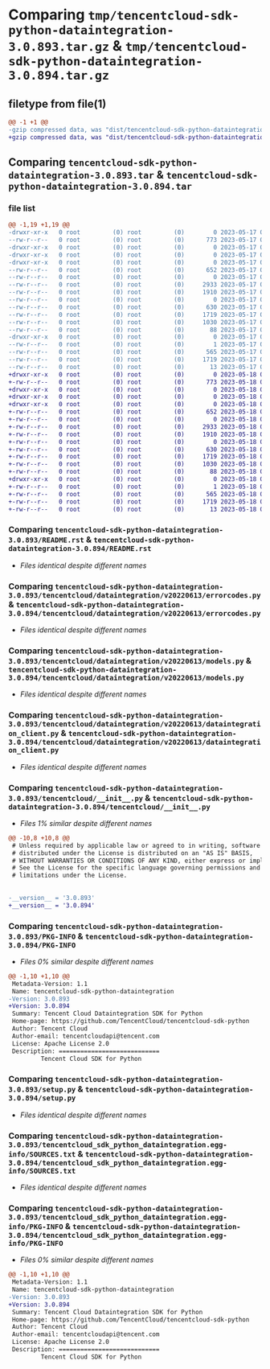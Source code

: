 # Comparing `tmp/tencentcloud-sdk-python-dataintegration-3.0.893.tar.gz` & `tmp/tencentcloud-sdk-python-dataintegration-3.0.894.tar.gz`

## filetype from file(1)

```diff
@@ -1 +1 @@
-gzip compressed data, was "dist/tencentcloud-sdk-python-dataintegration-3.0.893.tar", last modified: Wed May 17 03:28:50 2023, max compression
+gzip compressed data, was "dist/tencentcloud-sdk-python-dataintegration-3.0.894.tar", last modified: Thu May 18 00:23:28 2023, max compression
```

## Comparing `tencentcloud-sdk-python-dataintegration-3.0.893.tar` & `tencentcloud-sdk-python-dataintegration-3.0.894.tar`

### file list

```diff
@@ -1,19 +1,19 @@
-drwxr-xr-x   0 root         (0) root         (0)        0 2023-05-17 03:28:50.000000 tencentcloud-sdk-python-dataintegration-3.0.893/
--rw-r--r--   0 root         (0) root         (0)      773 2023-05-17 03:28:50.000000 tencentcloud-sdk-python-dataintegration-3.0.893/README.rst
-drwxr-xr-x   0 root         (0) root         (0)        0 2023-05-17 03:28:50.000000 tencentcloud-sdk-python-dataintegration-3.0.893/tencentcloud/
-drwxr-xr-x   0 root         (0) root         (0)        0 2023-05-17 03:28:50.000000 tencentcloud-sdk-python-dataintegration-3.0.893/tencentcloud/dataintegration/
-drwxr-xr-x   0 root         (0) root         (0)        0 2023-05-17 03:28:50.000000 tencentcloud-sdk-python-dataintegration-3.0.893/tencentcloud/dataintegration/v20220613/
--rw-r--r--   0 root         (0) root         (0)      652 2023-05-17 03:28:50.000000 tencentcloud-sdk-python-dataintegration-3.0.893/tencentcloud/dataintegration/v20220613/errorcodes.py
--rw-r--r--   0 root         (0) root         (0)        0 2023-05-17 03:28:50.000000 tencentcloud-sdk-python-dataintegration-3.0.893/tencentcloud/dataintegration/v20220613/__init__.py
--rw-r--r--   0 root         (0) root         (0)     2933 2023-05-17 03:28:50.000000 tencentcloud-sdk-python-dataintegration-3.0.893/tencentcloud/dataintegration/v20220613/models.py
--rw-r--r--   0 root         (0) root         (0)     1910 2023-05-17 03:28:50.000000 tencentcloud-sdk-python-dataintegration-3.0.893/tencentcloud/dataintegration/v20220613/dataintegration_client.py
--rw-r--r--   0 root         (0) root         (0)        0 2023-05-17 03:28:50.000000 tencentcloud-sdk-python-dataintegration-3.0.893/tencentcloud/dataintegration/__init__.py
--rw-r--r--   0 root         (0) root         (0)      630 2023-05-17 03:28:50.000000 tencentcloud-sdk-python-dataintegration-3.0.893/tencentcloud/__init__.py
--rw-r--r--   0 root         (0) root         (0)     1719 2023-05-17 03:28:50.000000 tencentcloud-sdk-python-dataintegration-3.0.893/PKG-INFO
--rw-r--r--   0 root         (0) root         (0)     1030 2023-05-17 03:28:50.000000 tencentcloud-sdk-python-dataintegration-3.0.893/setup.py
--rw-r--r--   0 root         (0) root         (0)       88 2023-05-17 03:28:50.000000 tencentcloud-sdk-python-dataintegration-3.0.893/setup.cfg
-drwxr-xr-x   0 root         (0) root         (0)        0 2023-05-17 03:28:50.000000 tencentcloud-sdk-python-dataintegration-3.0.893/tencentcloud_sdk_python_dataintegration.egg-info/
--rw-r--r--   0 root         (0) root         (0)        1 2023-05-17 03:28:50.000000 tencentcloud-sdk-python-dataintegration-3.0.893/tencentcloud_sdk_python_dataintegration.egg-info/dependency_links.txt
--rw-r--r--   0 root         (0) root         (0)      565 2023-05-17 03:28:50.000000 tencentcloud-sdk-python-dataintegration-3.0.893/tencentcloud_sdk_python_dataintegration.egg-info/SOURCES.txt
--rw-r--r--   0 root         (0) root         (0)     1719 2023-05-17 03:28:50.000000 tencentcloud-sdk-python-dataintegration-3.0.893/tencentcloud_sdk_python_dataintegration.egg-info/PKG-INFO
--rw-r--r--   0 root         (0) root         (0)       13 2023-05-17 03:28:50.000000 tencentcloud-sdk-python-dataintegration-3.0.893/tencentcloud_sdk_python_dataintegration.egg-info/top_level.txt
+drwxr-xr-x   0 root         (0) root         (0)        0 2023-05-18 00:23:28.000000 tencentcloud-sdk-python-dataintegration-3.0.894/
+-rw-r--r--   0 root         (0) root         (0)      773 2023-05-18 00:23:28.000000 tencentcloud-sdk-python-dataintegration-3.0.894/README.rst
+drwxr-xr-x   0 root         (0) root         (0)        0 2023-05-18 00:23:28.000000 tencentcloud-sdk-python-dataintegration-3.0.894/tencentcloud/
+drwxr-xr-x   0 root         (0) root         (0)        0 2023-05-18 00:23:28.000000 tencentcloud-sdk-python-dataintegration-3.0.894/tencentcloud/dataintegration/
+drwxr-xr-x   0 root         (0) root         (0)        0 2023-05-18 00:23:28.000000 tencentcloud-sdk-python-dataintegration-3.0.894/tencentcloud/dataintegration/v20220613/
+-rw-r--r--   0 root         (0) root         (0)      652 2023-05-18 00:23:28.000000 tencentcloud-sdk-python-dataintegration-3.0.894/tencentcloud/dataintegration/v20220613/errorcodes.py
+-rw-r--r--   0 root         (0) root         (0)        0 2023-05-18 00:23:28.000000 tencentcloud-sdk-python-dataintegration-3.0.894/tencentcloud/dataintegration/v20220613/__init__.py
+-rw-r--r--   0 root         (0) root         (0)     2933 2023-05-18 00:23:28.000000 tencentcloud-sdk-python-dataintegration-3.0.894/tencentcloud/dataintegration/v20220613/models.py
+-rw-r--r--   0 root         (0) root         (0)     1910 2023-05-18 00:23:28.000000 tencentcloud-sdk-python-dataintegration-3.0.894/tencentcloud/dataintegration/v20220613/dataintegration_client.py
+-rw-r--r--   0 root         (0) root         (0)        0 2023-05-18 00:23:28.000000 tencentcloud-sdk-python-dataintegration-3.0.894/tencentcloud/dataintegration/__init__.py
+-rw-r--r--   0 root         (0) root         (0)      630 2023-05-18 00:23:28.000000 tencentcloud-sdk-python-dataintegration-3.0.894/tencentcloud/__init__.py
+-rw-r--r--   0 root         (0) root         (0)     1719 2023-05-18 00:23:28.000000 tencentcloud-sdk-python-dataintegration-3.0.894/PKG-INFO
+-rw-r--r--   0 root         (0) root         (0)     1030 2023-05-18 00:23:28.000000 tencentcloud-sdk-python-dataintegration-3.0.894/setup.py
+-rw-r--r--   0 root         (0) root         (0)       88 2023-05-18 00:23:28.000000 tencentcloud-sdk-python-dataintegration-3.0.894/setup.cfg
+drwxr-xr-x   0 root         (0) root         (0)        0 2023-05-18 00:23:28.000000 tencentcloud-sdk-python-dataintegration-3.0.894/tencentcloud_sdk_python_dataintegration.egg-info/
+-rw-r--r--   0 root         (0) root         (0)        1 2023-05-18 00:23:28.000000 tencentcloud-sdk-python-dataintegration-3.0.894/tencentcloud_sdk_python_dataintegration.egg-info/dependency_links.txt
+-rw-r--r--   0 root         (0) root         (0)      565 2023-05-18 00:23:28.000000 tencentcloud-sdk-python-dataintegration-3.0.894/tencentcloud_sdk_python_dataintegration.egg-info/SOURCES.txt
+-rw-r--r--   0 root         (0) root         (0)     1719 2023-05-18 00:23:28.000000 tencentcloud-sdk-python-dataintegration-3.0.894/tencentcloud_sdk_python_dataintegration.egg-info/PKG-INFO
+-rw-r--r--   0 root         (0) root         (0)       13 2023-05-18 00:23:28.000000 tencentcloud-sdk-python-dataintegration-3.0.894/tencentcloud_sdk_python_dataintegration.egg-info/top_level.txt
```

### Comparing `tencentcloud-sdk-python-dataintegration-3.0.893/README.rst` & `tencentcloud-sdk-python-dataintegration-3.0.894/README.rst`

 * *Files identical despite different names*

### Comparing `tencentcloud-sdk-python-dataintegration-3.0.893/tencentcloud/dataintegration/v20220613/errorcodes.py` & `tencentcloud-sdk-python-dataintegration-3.0.894/tencentcloud/dataintegration/v20220613/errorcodes.py`

 * *Files identical despite different names*

### Comparing `tencentcloud-sdk-python-dataintegration-3.0.893/tencentcloud/dataintegration/v20220613/models.py` & `tencentcloud-sdk-python-dataintegration-3.0.894/tencentcloud/dataintegration/v20220613/models.py`

 * *Files identical despite different names*

### Comparing `tencentcloud-sdk-python-dataintegration-3.0.893/tencentcloud/dataintegration/v20220613/dataintegration_client.py` & `tencentcloud-sdk-python-dataintegration-3.0.894/tencentcloud/dataintegration/v20220613/dataintegration_client.py`

 * *Files identical despite different names*

### Comparing `tencentcloud-sdk-python-dataintegration-3.0.893/tencentcloud/__init__.py` & `tencentcloud-sdk-python-dataintegration-3.0.894/tencentcloud/__init__.py`

 * *Files 1% similar despite different names*

```diff
@@ -10,8 +10,8 @@
 # Unless required by applicable law or agreed to in writing, software
 # distributed under the License is distributed on an "AS IS" BASIS,
 # WITHOUT WARRANTIES OR CONDITIONS OF ANY KIND, either express or implied.
 # See the License for the specific language governing permissions and
 # limitations under the License.
 
 
-__version__ = '3.0.893'
+__version__ = '3.0.894'
```

### Comparing `tencentcloud-sdk-python-dataintegration-3.0.893/PKG-INFO` & `tencentcloud-sdk-python-dataintegration-3.0.894/PKG-INFO`

 * *Files 0% similar despite different names*

```diff
@@ -1,10 +1,10 @@
 Metadata-Version: 1.1
 Name: tencentcloud-sdk-python-dataintegration
-Version: 3.0.893
+Version: 3.0.894
 Summary: Tencent Cloud Dataintegration SDK for Python
 Home-page: https://github.com/TencentCloud/tencentcloud-sdk-python
 Author: Tencent Cloud
 Author-email: tencentcloudapi@tencent.com
 License: Apache License 2.0
 Description: ============================
         Tencent Cloud SDK for Python
```

### Comparing `tencentcloud-sdk-python-dataintegration-3.0.893/setup.py` & `tencentcloud-sdk-python-dataintegration-3.0.894/setup.py`

 * *Files identical despite different names*

### Comparing `tencentcloud-sdk-python-dataintegration-3.0.893/tencentcloud_sdk_python_dataintegration.egg-info/SOURCES.txt` & `tencentcloud-sdk-python-dataintegration-3.0.894/tencentcloud_sdk_python_dataintegration.egg-info/SOURCES.txt`

 * *Files identical despite different names*

### Comparing `tencentcloud-sdk-python-dataintegration-3.0.893/tencentcloud_sdk_python_dataintegration.egg-info/PKG-INFO` & `tencentcloud-sdk-python-dataintegration-3.0.894/tencentcloud_sdk_python_dataintegration.egg-info/PKG-INFO`

 * *Files 0% similar despite different names*

```diff
@@ -1,10 +1,10 @@
 Metadata-Version: 1.1
 Name: tencentcloud-sdk-python-dataintegration
-Version: 3.0.893
+Version: 3.0.894
 Summary: Tencent Cloud Dataintegration SDK for Python
 Home-page: https://github.com/TencentCloud/tencentcloud-sdk-python
 Author: Tencent Cloud
 Author-email: tencentcloudapi@tencent.com
 License: Apache License 2.0
 Description: ============================
         Tencent Cloud SDK for Python
```

